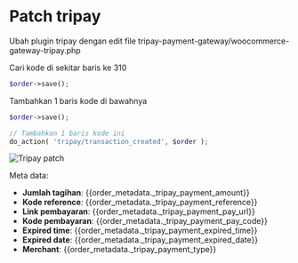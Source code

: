 # Patch tripay

Ubah plugin tripay dengan edit file tripay-payment-gateway/woocommerce-gateway-tripay.php

Cari kode di sekitar baris ke 310
```php
$order->save();
```
Tambahkan 1 baris kode di bawahnya
```php
$order->save();

// Tambahkan 1 baris kode ini
do_action( 'tripay/transaction_created', $order );
```

![Tripay patch ](https://i.postimg.cc/2jFhz54m/tripay.png)

Meta data:

- **Jumlah tagihan**: {{order_metadata._tripay_payment_amount}}
- **Kode reference**: {{order_metadata._tripay_payment_reference}}
- **Link pembayaran**: {{order_metadata._tripay_payment_pay_url}}
- **Kode pembayaran**: {{order_metadata._tripay_payment_pay_code}}
- **Expired time**: {{order_metadata._tripay_payment_expired_time}}
- **Expired date**: {{order_metadata._tripay_payment_expired_date}}
- **Merchant**: {{order_metadata._tripay_payment_type}}

